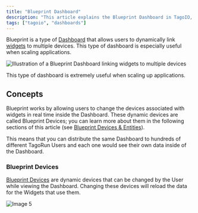 ```yaml
---
title: "Blueprint Dashboard"
description: "This article explains the Blueprint Dashboard in TagoIO, describing how it links widgets to multiple devices for scalable applications and introduces the core concept of Blueprint Devices."
tags: ["tagoio", "dashboards"]
---
```

Blueprint is a type of [Dashboard](../dashboards/creating-dashboard-tabs) that allows users to dynamically link [widgets](../widgets/widgets-overview) to multiple devices. This type of dashboard is especially useful when scaling applications.

![Illustration of a Blueprint Dashboard linking widgets to multiple devices](/docs_imagem/tagoio/blueprint-dashboard-2.gif)

This type of dashboard is extremely useful when scaling up applications.

## Concepts

Blueprint works by allowing users to change the devices associated with widgets in real time inside the Dashboard. These dynamic devices are called Blueprint Devices; you can learn more about them in the following sections of this article (see [Blueprint Devices & Entities](blueprint-devices-entities)).

This means that you can distribute the same Dashboard to hundreds of different TagoRun Users and each one would see their own data inside of the Dashboard.

### Blueprint Devices

[Blueprint Devices](../blueprint-devices-entities) are dynamic devices that can be changed by the User while viewing the Dashboard. Changing these devices will reload the data for the Widgets that use them.

![Image 5](https://cdn.elev.io/file/uploads/yGBQnVkwTkwKzLvCtyE2FWwacoOTiKC1hwphA_gVtqs/vT-ak7yzBg4Vvy7asN7hVrehHUeuxWKfPmxPKEKwepA/1592330671692-dtA.png)